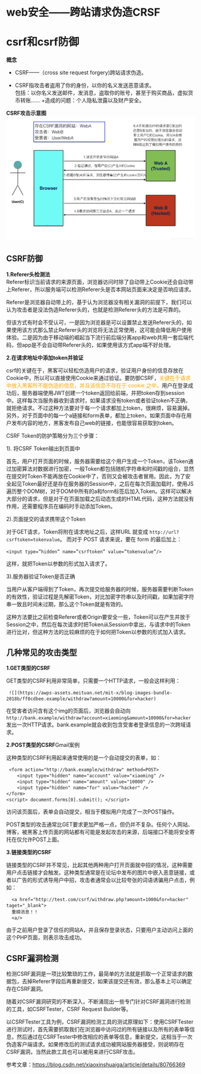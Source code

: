 # web安全——跨站请求伪造CRSF

# csrf和csrf防御
**概念**
+ CSRF——（cross site request forgery)跨站请求伪造。
<!-- @import "[TOC]" {cmd="toc" depthFrom=1 depthTo=6 orderedList=false} -->

+ CSRF指攻击者盗用了你的身份，以你的名义发送恶意请求。  
包括：以你名义发送邮件，发消息，盗取你的账号，甚至于购买商品，虚拟货币转账......
+造成的问题：个人隐私泄露以及财产安全。

**CSRF攻击示意图**
![攻击示意图](../../images/csrf.png)

## **CSRF防御**  

**1.Referer头检测法**  
Referer标识当前请求的来源页面，浏览器访问时除了自动带上Cookie还会自动带上Referer，所以服务端可以检测Referer头是否本网站页面来决定是否响应请求。

Referer是浏览器自动带上的，基于认为浏览器没有相关漏洞的前提下，我们可以认为攻击者是没法伪造Referer头的，也就是检测Referer头的方法是可靠的。

但该方式有时会不受认可，一是因为浏览器是可以设置禁止发送Referer头的，如果使用该方式那么禁止Referer头的浏览将无法正常使用，这可能会降低用户使用体验。二是因为由于移动端的崛起当下流行前后端分离app和web共用一套后端代码，但app是不会自动带Referer头的，如果使用该方式app端不好处理。

**2.在请求地址中添加token并验证**

csrf的关键在于，黑客可以轻松仿造用户的请求，验证用户身份的信息存放在Cookie中，所以可以直接使用Cookie来通过验证。要防御CSRF，<font color='orange'>关键在于请求中放入黑客所不能伪造的信息，并且该信息不存在于 cookie 之中。</font>用户在登录成功后，服务器端使用JWT创建一个token返回给前端，并把token存到session中。这样每次当服务器收到请求时，如果请求没有token或者验证token不正确，就拒绝请求。不过这种方法要对于每一个请求都加上token，很麻烦，容易漏掉。另外，对于页面中的每一个a链接和form表单，都加上token，如果页面中存在用户发布内容的地方，黑客发布自己web的链接，也能很容易获取到token。

CSRF Token的防护策略分为三个步骤：

1). 将CSRF Token输出到页面中

首先，用户打开页面的时候，服务器需要给这个用户生成一个Token，该Token通过加密算法对数据进行加密，一般Token都包括随机字符串和时间戳的组合，显然在提交时Token不能再放在Cookie中了，否则又会被攻击者冒用。因此，为了安全起见Token最好还是存在服务器的Session中，之后在每次页面加载时，使用JS遍历整个DOM树，对于DOM中所有的a和form标签后加入Token。这样可以解决大部分的请求，但是对于在页面加载之后动态生成的HTML代码，这种方法就没有作用，还需要程序员在编码时手动添加Token。

2).页面提交的请求携带这个Token

对于GET请求，Token将附在请求地址之后，这样URL 就变成 `http://url?csrftoken=tokenvalue`。 而对于 POST 请求来说，要在 form 的最后加上：

  `<input type=”hidden” name=”csrftoken” value=”tokenvalue”/>`

这样，就把Token以参数的形式加入请求了。

3).服务器验证Token是否正确

当用户从客户端得到了Token，再次提交给服务器的时候，服务器需要判断Token的有效性，验证过程是先解密Token，对比加密字符串以及时间戳，如果加密字符串一致且时间未过期，那么这个Token就是有效的。

这种方法要比之前检查Referer或者Origin要安全一些，Token可以在产生并放于Session之中，然后在每次请求时把Token从Session中拿出，与请求中的Token进行比对，但这种方法的比较麻烦的在于如何把Token以参数的形式加入请求。

## **几种常见的攻击类型**  

**1.GET类型的CSRF**

GET类型的CSRF利用非常简单，只需要一个HTTP请求，一般会这样利用：
```
 ![](https://awps-assets.meituan.net/mit-x/blog-images-bundle-2018b/ff0cdbee.example/withdraw?amount=10000&for=hacker)
 ```
在受害者访问含有这个img的页面后，浏览器会自动向`http://bank.example/withdraw?account=xiaoming&amount=10000&for=hacker`发出一次HTTP请求。bank.example就会收到包含受害者登录信息的一次跨域请求。

**2.POST类型的CSRF**Gmail案例

这种类型的CSRF利用起来通常使用的是一个自动提交的表单，如：
```
 <form action="http://bank.example/withdraw" method=POST>
    <input type="hidden" name="account" value="xiaoming" />
    <input type="hidden" name="amount" value="10000" />
    <input type="hidden" name="for" value="hacker" />
</form>
<script> document.forms[0].submit(); </script> 
```
访问该页面后，表单会自动提交，相当于模拟用户完成了一次POST操作。

POST类型的攻击通常比GET要求更加严格一点，但仍并不复杂。任何个人网站、博客，被黑客上传页面的网站都有可能是发起攻击的来源，后端接口不能将安全寄托在仅允许POST上面。

**3.链接类型的CSRF**

链接类型的CSRF并不常见，比起其他两种用户打开页面就中招的情况，这种需要用户点击链接才会触发。这种类型通常是在论坛中发布的图片中嵌入恶意链接，或者以广告的形式诱导用户中招，攻击者通常会以比较夸张的词语诱骗用户点击，例如：
```
  <a href="http://test.com/csrf/withdraw.php?amount=1000&for=hacker" taget="_blank">
  重磅消息！！
  <a/>
```
由于之前用户登录了信任的网站A，并且保存登录状态，只要用户主动访问上面的这个PHP页面，则表示攻击成功。


## **CSRF漏洞检测**  

检测CSRF漏洞是一项比较繁琐的工作，最简单的方法就是抓取一个正常请求的数据包，去掉Referer字段后再重新提交，如果该提交还有效，那么基本上可以确定存在CSRF漏洞。   

随着对CSRF漏洞研究的不断深入，不断涌现出一些专门针对CSRF漏洞进行检测的工具，如CSRFTester，CSRF Request Builder等。  

以CSRFTester工具为例，CSRF漏洞检测工具的测试原理如下：使用CSRFTester进行测试时，首先需要抓取我们在浏览器中访问过的所有链接以及所有的表单等信息，然后通过在CSRFTester中修改相应的表单等信息，重新提交，这相当于一次伪造客户端请求。如果修改后的测试请求成功被网站服务器接受，则说明存在CSRF漏洞，当然此款工具也可以被用来进行CSRF攻击。

参考文章：https://blog.csdn.net/xiaoxinshuaiga/article/details/80766369
